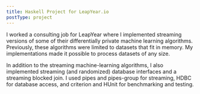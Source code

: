 ```yaml
---
title: Haskell Project for LeapYear.io
postType: project
---
```


I worked a consulting job for LeapYear where I implemented streaming versions of some of their differentially private machine learning algorithms.
Previously, these algorithms were limited to datasets that fit in memory.
My implementations made it possible to process datasets of any size.

In addition to the streaming machine-learning algorithms, I also implemented streaming (and randomized) database interfaces and a streaming blocked join. I used pipes and pipes-group for streaming, HDBC for database access, and criterion and HUnit for benchmarking and testing.
